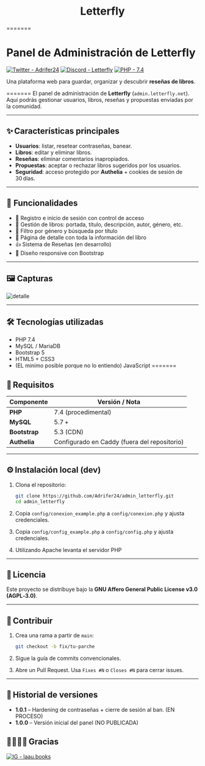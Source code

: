 <h1 align=center>Letterfly</h1>

=======
# Panel de Administración de Letterfly
[![Twitter - Adrifer24](https://img.shields.io/badge/Twitter-Adrifer24-black?logo=x)](https://x.com/Adri_fer24)
[![Discord - Letterfly](https://img.shields.io/badge/Discord-Letterfly-blue?logo=discord)](https://discord.gg/Z5NvzV8MAD)
[![PHP - 7.4](https://img.shields.io/badge/PHP-7.4-green?logo=php)](https://www.php.net/releases/7_4_0.php)


Una plataforma web para guardar, organizar y descubrir **reseñas de libros**.


=======
El panel de administración de **Letterfly** (`admin.letterfly.net`). Aquí podrás gestionar usuarios, libros, reseñas y propuestas enviadas por la comunidad.

---

## ✨ Características principales

* **Usuarios**: listar, resetear contraseñas, banear.
* **Libros**: editar y eliminar libros.
* **Reseñas**: eliminar comentarios inapropiados.
* **Propuestas**: aceptar o rechazar libros sugeridos por los usuarios.
* **Seguridad**: acceso protegido por **Authelia** + cookies de sesión de 30 días.

---

## 🚀 Funcionalidades

- 🔐 Registro e inicio de sesión con control de acceso
- 🧠 Gestión de libros: portada, título, descripción, autor, género, etc.
- 🧾 Filtro por género y búsqueda por título
- 📄 Página de detalle con toda la información del libro
- 👍 Sistema de Reseñas (en desarrollo)
- 📱 Diseño responsive con Bootstrap

---

## 🖼️ Capturas

![detalle](https://github.com/user-attachments/assets/c385fcd5-7e86-424b-b370-5b7cbb295071)


---

## 🛠️ Tecnologías utilizadas

- PHP 7.4
- MySQL / MariaDB
- Bootstrap 5
- HTML5 + CSS3
- (EL minimo posible porque no lo entiendo) JavaScript
=======
## 🚀 Requisitos

| Componente    | Versión / Nota                               |
| ------------- | -------------------------------------------- |
| **PHP**       | 7.4 (procedimental)                          |
| **MySQL**     | 5.7 +                                        |
| **Bootstrap** | 5.3 (CDN)                                    |
| **Authelia**  | Configurado en Caddy (fuera del repositorio) |

---

## ⚙️ Instalación local (dev)

1. Clona el repositorio:

   ```bash
   git clone https://github.com/Adrifer24/admin_letterfly.git
   cd admin_letterfly
   ```
2. Copia `config/conexion_example.php` a `config/conexion.php` y ajusta credenciales.
3. Copia `config/config_example.php` a `config/config.php` y ajusta credenciales.
4. Utilizando Apache levanta el servidor PHP
---

## 📝 Licencia

Este proyecto se distribuye bajo la **GNU Affero General Public License v3.0 (AGPL‑3.0)**.

---

## 🤝 Contribuir

1. Crea una rama a partir de `main`:

   ```bash
   git checkout -b fix/tu-parche
   ```
2. Sigue la guía de commits convencionales.
3. Abre un Pull Request. Usa `Fixes #N` o `Closes #N` para cerrar issues.

---

## 📅 Historial de versiones

* **1.0.1** – Hardening de contraseñas + cierre de sesión al ban. (EN PROCESO)
* **1.0.0** – Versión inicial del panel (NO PUBLICADA)

## 🙋‍♀️🙋‍♂️ Gracias
[![IG - laau.books](https://img.shields.io/badge/Instagram-laau.books-pink?logo=instagram)](https://www.instagram.com/laau.books/?igsh=em5hMHVmeWh1d2V3)
